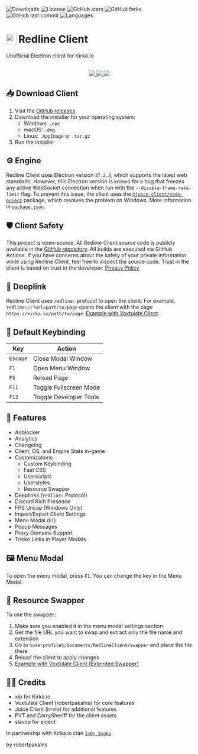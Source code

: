 ![Downloads](https://img.shields.io/github/downloads/robertpakalns/redline-client/total)
![License](https://img.shields.io/github/license/robertpakalns/redline-client)
![GitHub stars](https://img.shields.io/github/stars/robertpakalns/redline-client)
![GitHub forks](https://img.shields.io/github/forks/robertpakalns/redline-client)
![GitHub last commit](https://img.shields.io/github/last-commit/robertpakalns/redline-client)
![Languages](https://img.shields.io/github/languages/top/robertpakalns/redline-client)

<h1 style="font-size: 2em; display: flex; align-items: center">
    <img src="https://raw.githubusercontent.com/robertpakalns/redline-client/main/assets/icons/icon.png" style="height: 1em; margin-right: 5px">
    <span>Redline Client</span>
</h1>
Unofficial Electron client for Kirka.io
<br><br>

<p align="center">
  <a href="https://github.com/robertpakalns/redline-client/releases/latest">
    <img src="https://img.shields.io/badge/Download-GitHub_Releases-blue?style=for-the-badge&logo=github&logoColor=white" />
  </a>

  <a href="https://discord.gg/cTE6CVuGen">
    <img src="https://img.shields.io/badge/Join-Discord-5661F5?style=for-the-badge&logo=discord&logoColor=white" />
  </a>

  <a href="https://tricko.pro/redline">
    <img src="https://img.shields.io/badge/Visit-Tricko.pro-black?style=for-the-badge&logo=Google-Chrome&logoColor=white" />
  </a>
</p>

## 📥 Download Client
1. Visit the [GitHub releases](https://github.com/robertpakalns/redline-client/releases/latest)
2. Download the installer for your operating system:
   - Windows: `.exe`
   - macOS: `.dmg`
   - Linux: `.AppImage` or `.tar.gz`
3. Run the installer

## ⚙️ Engine
Redline Client uses Electron version `37.2.3`, which supports the latest web standards. However, this Electron version is known for a bug that freezes any active WebSocket connection when run with the `--disable-frame-rate-limit` flag. To prevent this issue, the client uses the [`@juice-client/node-enject`](https://www.npmjs.com/package/@juice-client/node-enject) package, which resolves the problem on Windows. More information in [`package.json`](https://github.com/robertpakalns/redline-client/blob/main/package.json).

## 🛡️ Client Safety
This project is open-source. All Redline Client source code is publicly available in the [GitHub repository](https://github.com/robertpakalns/redline-client). All builds are executed via GitHub Actions. If you have concerns about the safety of your private information while using Redline Client, feel free to inspect the source code. Trust in the client is based on trust in the developer. [Privacy Policy](https://github.com/robertpakalns/redline-client/blob/main/PRIVACY.md)

## 🔗 Deeplink
Redline Client uses `redline:` protocol to open the client. For example, `redline://?url=path/to/page` opens the client with the page `https://kirka.io/path/to/page`. [Example with Voxtulate Client](https://github.com/robertpakalns/VoxtulateClient/wiki/Deeplinks).

## 🔧 Default Keybinding
| Key        | Action                 |
|------------|------------------------|
| `Escape`   | Close Modal Window     |
| `F1`       | Open Menu Window       |
| `F5`       | Reload Page            |
| `F11`      | Toggle Fullscreen Mode |
| `F12`      | Toggle Developer Tools |

## 🚀 Features
* Adblocker
* Analytics
* Changelog
* Client, OS, and Engine Stats in-game
* Customizations
   * Custom Keybinding
   * Fast CSS
   * Userscripts
   * Userstyles
   * Resource Swapper
* Deeplinks (`redline:` Protocol)
* Discord Rich Presence
* FPS Uncap (Windows Only)
* Import/Export Client Settings
* Menu Modal (`F1`)
* Popup Messages
* Proxy Domains Support
* Tricko Links in Player Modals

## 🖼️ Menu Modal
To open the menu modal, press `F1`. You can change the key in the Menu Modal.

## 🔄 Resource Swapper
To use the swapper:
1. Make sure you enabled it in the menu modal settings section
2. Get the file URL you want to swap and extract only the file name and extension
3. Go to `%userprofile%/Documents/RedlineClient/swapper` and place the file there
4. Reload the client to apply changes
5. [Example with Voxtulate Client (Extended Swapper)](https://github.com/robertpakalns/VoxtulateClient/wiki/Resource-Swapper)

## 🧑‍💻 Credits
* xip for Kirka.io
* Voxtulate Client (robertpakalns) for core features
* Juice Client (irrvlo) for additional features
* PVT and CarrySheriff for the client assets
* slavcp for enject

In partnership with Kirka.io clan [`ImOn_Smoko`](https://discord.gg/BBchaJvZVU)

by robertpakalns